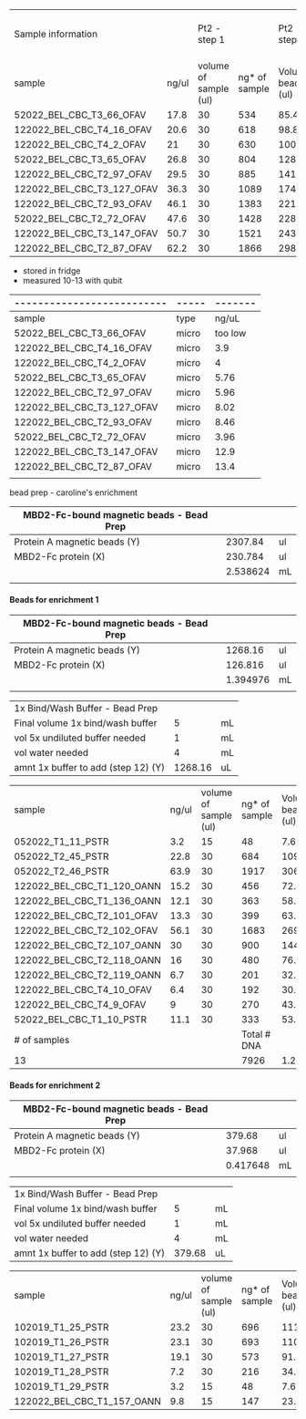 
|                            |       |                       |               |                       |                            |                   |                           |              |
| -------------------------- | ----- | --------------------- | ------------- | --------------------- | -------------------------- | ----------------- | ------------------------- | ------------ |
| Sample information         |       | Pt2 - step 1          |               | Pt2 - step 1          |                            |                   | AMPURE cleanup pt4 step 3 |              |
| sample                     | ng/ul | volume of sample (ul) | ng* of sample | Volume beads (ul) (Z) | Volume wash buffer x5 (ul) | Total volume (ul) | Added beads cleanup (W)   | Total volume |
| 52022_BEL_CBC_T3_66_OFAV   | 17.8  | 30                    | 534           | 85.44                 | 7.5                        | 122.94            | 221.292                   | 344.232      |
| 122022_BEL_CBC_T4_16_OFAV  | 20.6  | 30                    | 618           | 98.88                 | 7.5                        | 136.38            | 245.484                   | 381.864      |
| 122022_BEL_CBC_T4_2_OFAV   | 21    | 30                    | 630           | 100.8                 | 7.5                        | 138.3             | 248.94                    | 387.24       |
| 52022_BEL_CBC_T3_65_OFAV   | 26.8  | 30                    | 804           | 128.64                | 7.5                        | 166.14            | 299.052                   | 465.192      |
| 122022_BEL_CBC_T2_97_OFAV  | 29.5  | 30                    | 885           | 141.6                 | 7.5                        | 179.1             | 322.38                    | 501.48       |
| 122022_BEL_CBC_T3_127_OFAV | 36.3  | 30                    | 1089          | 174.24                | 7.5                        | 211.74            | 381.132                   | 592.872      |
| 122022_BEL_CBC_T2_93_OFAV  | 46.1  | 30                    | 1383          | 221.28                | 7.5                        | 258.78            | 465.804                   | 724.584      |
| 52022_BEL_CBC_T2_72_OFAV   | 47.6  | 30                    | 1428          | 228.48                | 7.5                        | 265.98            | 478.764                   | 744.744      |
| 122022_BEL_CBC_T3_147_OFAV | 50.7  | 30                    | 1521          | 243.36                | 7.5                        | 280.86            | 505.548                   | 786.408      |
| 122022_BEL_CBC_T2_87_OFAV  | 62.2  | 30                    | 1866          | 298.56                | 7.5                        | 336.06            | 604.908                   | 940.968      |

- stored in fridge 
- measured 10-13 with qubit 

| -------------------------- | ----- | ------- |
| -------------------------- | ----- | ------- |
| sample                     | type  | ng/uL   |
| 52022_BEL_CBC_T3_66_OFAV   | micro | too low |
| 122022_BEL_CBC_T4_16_OFAV  | micro | 3.9     |
| 122022_BEL_CBC_T4_2_OFAV   | micro | 4       |
| 52022_BEL_CBC_T3_65_OFAV   | micro | 5.76    |
| 122022_BEL_CBC_T2_97_OFAV  | micro | 5.96    |
| 122022_BEL_CBC_T3_127_OFAV | micro | 8.02    |
| 122022_BEL_CBC_T2_93_OFAV  | micro | 8.46    |
| 52022_BEL_CBC_T2_72_OFAV   | micro | 3.96    |
| 122022_BEL_CBC_T3_147_OFAV | micro | 12.9    |
| 122022_BEL_CBC_T2_87_OFAV  | micro | 13.4    |
|                            |       |         |


bead prep - caroline's enrichment 

| MBD2-Fc-bound magnetic beads - Bead Prep |          |     |
| ---------------------------------------- | -------- | --- |
| Protein A magnetic beads (Y)             | 2307.84  | ul  |
| MBD2-Fc protein (X)                      | 230.784  | ul  |
|                                          | 2.538624 | mL  |
|                                          |          |     |


#### Beads for enrichment 1 

| MBD2-Fc-bound magnetic beads - Bead Prep |          |     |
| ---------------------------------------- | -------- | --- |
| Protein A magnetic beads (Y)             | 1268.16  | ul  |
| MBD2-Fc protein (X)                      | 126.816  | ul  |
|                                          | 1.394976 | mL  |
|                                          |          |     |

|                                     |         |     |
| ----------------------------------- | ------- | --- |
| 1x Bind/Wash Buffer - Bead Prep     |         |     |
| Final volume 1x bind/wash buffer    | 5       | mL  |
| vol 5x undiluted buffer needed      | 1       | mL  |
| vol water needed                    | 4       | mL  |
| amnt 1x buffer to add (step 12) (Y) | 1268.16 | uL  |

|                            |       |                       |               |                       |                            |                   |                            |              |
| -------------------------- | ----- | --------------------- | ------------- | --------------------- | -------------------------- | ----------------- | -------------------------- | ------------ |
| sample                     | ng/ul | volume of sample (ul) | ng* of sample | Volume beads (ul) (Z) | Volume wash buffer x5 (ul) | Total volume (ul) | Added beads cleanup (W)    | Total volume |
| 052022_T1_11_PSTR          | 3.2   | 15                    | 48            | 7.68                  | 3.75                       | 26.43             | 47.574                     | 74.004       |
| 052022_T2_45_PSTR          | 22.8  | 30                    | 684           | 109.44                | 7.5                        | 146.94            | 264.492                    | 411.432      |
| 052022_T2_46_PSTR          | 63.9  | 30                    | 1917          | 306.72                | 7.5                        | 344.22            | 619.596                    | 963.816      |
| 122022_BEL_CBC_T1_120_OANN | 15.2  | 30                    | 456           | 72.96                 | 7.5                        | 110.46            | 198.828                    | 309.288      |
| 122022_BEL_CBC_T1_136_OANN | 12.1  | 30                    | 363           | 58.08                 | 7.5                        | 95.58             | 172.044                    | 267.624      |
| 122022_BEL_CBC_T2_101_OFAV | 13.3  | 30                    | 399           | 63.84                 | 7.5                        | 101.34            | 182.412                    | 283.752      |
| 122022_BEL_CBC_T2_102_OFAV | 56.1  | 30                    | 1683          | 269.28                | 7.5                        | 306.78            | 552.204                    | 858.984      |
| 122022_BEL_CBC_T2_107_OANN | 30    | 30                    | 900           | 144                   | 7.5                        | 181.5             | 326.7                      | 508.2        |
| 122022_BEL_CBC_T2_118_OANN | 16    | 30                    | 480           | 76.8                  | 7.5                        | 114.3             | 205.74                     | 320.04       |
| 122022_BEL_CBC_T2_119_OANN | 6.7   | 30                    | 201           | 32.16                 | 7.5                        | 69.66             | 125.388                    | 195.048      |
| 122022_BEL_CBC_T4_10_OFAV  | 6.4   | 30                    | 192           | 30.72                 | 7.5                        | 68.22             | 122.796                    | 191.016      |
| 122022_BEL_CBC_T4_9_OFAV   | 9     | 30                    | 270           | 43.2                  | 7.5                        | 80.7              | 145.26                     | 225.96       |
| 52022_BEL_CBC_T1_10_PSTR   | 11.1  | 30                    | 333           | 53.28                 | 7.5                        | 90.78             | 163.404                    | 254.184      |
| # of samples               |       |                       | Total # DNA   |                       |                            |                   |                            |              |
| 13                         |       |                       | 7926          | 1.26816               | mL                         |                   | 2963.034                   |              |

#### Beads for enrichment 2

| MBD2-Fc-bound magnetic beads - Bead Prep |          |     |
| ---------------------------------------- | -------- | --- |
| Protein A magnetic beads (Y)             | 379.68   | ul  |
| MBD2-Fc protein (X)                      | 37.968   | ul  |
|                                          | 0.417648 | mL  |
|                                          |          |     |

|   |   |   |
|---|---|---|
|1x Bind/Wash Buffer - Bead Prep|||
|Final volume 1x bind/wash buffer|5|mL|
|vol 5x undiluted buffer needed|1|mL|
|vol water needed|4|mL|
|amnt 1x buffer to add (step 12) (Y)|379.68|uL|

|   |   |   |   |   |   |   |   |   |
|---|---|---|---|---|---|---|---|---|
|sample|ng/ul|volume of sample (ul)|ng* of sample|Volume beads (ul) (Z)|Volume wash buffer x5 (ul)|Total volume (ul)|Added beads cleanup (W)|Total volume|
|102019_T1_25_PSTR|23.2|30|696|111.36|7.5|148.86|267.948|416.808|
|102019_T1_26_PSTR|23.1|30|693|110.88|7.5|148.38|267.084|415.464|
|102019_T1_27_PSTR|19.1|30|573|91.68|7.5|129.18|232.524|361.704|
|102019_T1_28_PSTR|7.2|30|216|34.56|7.5|72.06|129.708|201.768|
|102019_T1_29_PSTR|3.2|15|48|7.68|3.75|26.43|47.574|74.004|
|122022_BEL_CBC_T1_157_OANN|9.8|15|147|23.52|3.75|42.27|76.086|118.356|

